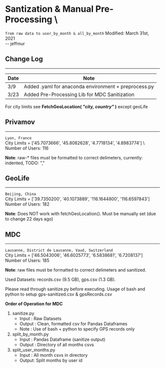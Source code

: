 # Santization & Manual Pre-Processing \
```from raw data to user_by_month & all_by_month```
Modified: March 31st, 2021 \
-- jeffmur

## Change Log
---
| Date | Note |
| ---  | ---|
| 3/9  | Added .yaml for anaconda environment + preprocess.py |
| 3/23 | Added Pre-Processing Lib for MDC Sanitization

For city limits see **FetchGeoLocation( *"city, country"* )** except geoLife

## Privamov
---
``` Lyon, France ``` \
City Limits = ['45.7073666', '45.8082628', '4.7718134', '4.8983774'] \ 
Number of Users: 116

**Note**: raw-* files must be formatted to correct delimeters, currently: indented, TODO: "," 

## GeoLife 
---
``` Beijing, China ``` \
City Limits = ['39.7350200', '40.1073889', '116.1644800', '116.6597843']
Number of Users: 182

**Note**: Does NOT work with fetchGeoLocation(). Must be manually set (due to change 22 days ago)

## MDC
---
```Lausanne, District de Lausanne, Vaud, Switzerland``` \
City Limits = ['46.5043006', '46.6025773', '6.5838681', '6.7208137'] \
Number of Users: 185

**Note**: raw files must be formatted to correct delimeters and sanitized. 

Used Datasets: records.csv (9.5 GB), gps.csv (1.3 GB). 

Please read through sanitize.py before executing. Usage of bash and python to setup gps-sanitized.csv & gpsRecords.csv

**Order of Operation for MDC**
1. sanitize.py 
    - Input  : Raw Datasets
    - Output : Clean, formatted csv for Pandas Dataframes
    - Note   : Use of bash + python to specify GPS records only
2. split_by_month.py 
    - Input  : Pandas Dataframe (sanitize output)
    - Output : Directory of all months csvs
3. split_user_months.py
    - Input : All month csvs in directory
    - Output: Split months by user id